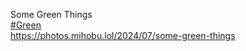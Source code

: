 Some Green Things  
[\#<span>Green</span>](https://social.lol/tags/Green)  
[<span class="invisible">https://</span><span class="ellipsis">photos.mihobu.lol/2024/07/some</span><span class="invisible">-green-things</span>](https://photos.mihobu.lol/2024/07/some-green-things)